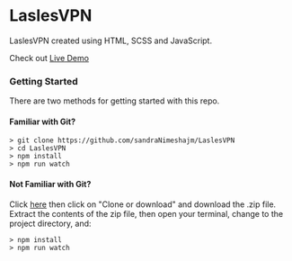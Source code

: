 # LaslesVPN

LaslesVPN created using HTML, SCSS and JavaScript.

Check out [Live Demo](https://sandranimeshajm.github.io/LaslesVPN/)

### Getting Started

There are two methods for getting started with this repo.

#### Familiar with Git?

```
> git clone https://github.com/sandraNimeshajm/LaslesVPN
> cd LaslesVPN
> npm install
> npm run watch
```

#### Not Familiar with Git?

Click [here](https://github.com/sandraNimeshajm/LaslesVPN) then click on "Clone or download" and download the .zip file. Extract the contents of the zip file, then open your terminal, change to the project directory, and:

```
> npm install
> npm run watch
```
